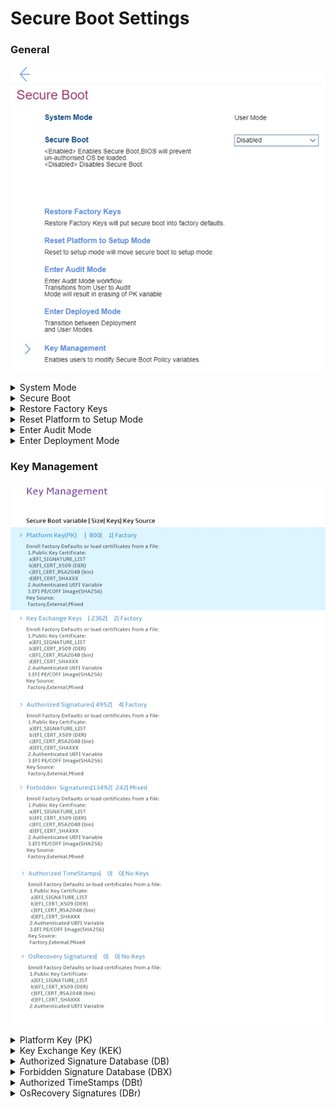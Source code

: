 # Secure Boot Settings #

### General ###

![](./img/secureboot.png)

<details><summary>System Mode</summary>

Shows the current system mode. View only.<br>

Possible values:

1. **Deployed Mode** - Default
2. Audit  Mode
3. User Mode
4. Setup Mode

| WMI Setting name | Values | SVP / SMP Req'd | AMD/Intel |
|:---|:---|:---|:---|
|  |  |  | Both |
</details>


<details><summary>Secure Boot</summary>

Secure Boot means that the BIOS will prevent any un-authorized OS from being loaded.

Options:

1. **Enabled** – Default.
2. Disabled.

| WMI Setting name | Values | SVP / SMP Req'd | AMD/Intel |
|:---|:---|:---|:---|
| SecureBoot |  | yes | Both |
</details>


<details><summary>Restore Factory Keys</summary>

Reset Factory Keys will put secure boot into factory defaults.<br>

?> Requires additional confirmation. 

| WMI Setting name | Values | SVP / SMP Req'd | AMD/Intel |
|:---|:---|:---|:---|
|  |  |  | Both |
</details>


<details><summary>Reset Platform to Setup Mode</summary>

Reset to setup mode will move secure boot to setup mode.<br>

?> Requires additional confirmation.

| WMI Setting name | Values | SVP / SMP Req'd | AMD/Intel |
|:---|:---|:---|:---|
|  |  |  | Both |

</details>


<details><summary>Enter Audit Mode</summary>

Enter Audit Mode workflow.<br>

!> Transition from User to Audit Mode will result in erasing of PK (Platform Key) value.

?> Requires additional confirmation.

| WMI Setting name | Values | SVP / SMP Req'd | AMD/Intel |
|:---|:---|:---|:---|
|  |  |  | Both |
</details>


<details><summary>Enter Deployment Mode</summary>

Transition between User and Deployment modes.

?> Requires additional confirmation.

| WMI Setting name | Values | SVP / SMP Req'd | AMD/Intel |
|:---|:---|:---|:---|
|  |  |  | Both |
</details>


### Key Management ###
![](./img/securebootkeysmanagement.png)

<details><summary>Platform Key (PK)</summary>

?> The platform key establishes a trust relationship between the platform owner and the platform firmware. The platform owner enrolls the public half of the key into the platform firmware. The platform owner can later use the private half of the key to change platform ownership or to enroll a Key Exchange Key. 

| WMI Setting name | Values | SVP / SMP Req'd | AMD/Intel |
|:---|:---|:---|:---|
|  |  |  | Both |
</details>


<details><summary>Key Exchange Key (KEK)</summary>

?> Key exchange keys establish a trust relationship between the operating system and the platform firmware. Each operating system (and potentially, each 3rd party application that needs to communicate with platform firmware) enrolls a public key into the platform firmware.

| WMI Setting name | Values | SVP / SMP Req'd | AMD/Intel |
|:---|:---|:---|:---|
|  |  |  | Both |
</details>


<details><summary>Authorized Signature Database (DB)</summary>

?> Database keys shows the list of allowed certificates. System will check digital signatures of bootloaders using public keys in the DB. Only software or firmware which has a bootloader signed with a corresponding private key will be allowed to run. 

| WMI Setting name | Values | SVP / SMP Req'd | AMD/Intel |
|:---|:---|:---|:---|
|  |  |  | Both |
</details>


<details><summary>Forbidden Signature Database (DBX)</summary>

?> Forbidden Signature Database shows not allowed certificates. System will block any software or firmware signed with a corresponding private key. 

| WMI Setting name | Values | SVP / SMP Req'd | AMD/Intel |
|:---|:---|:---|:---|
|  |  |  | Both |
</details>


<details><summary>Authorized TimeStamps (DBt)</summary>

?> If present, contains the platform-defined secure boot timestamp signature database. This is not used at runtime but is provided in order to allow the OS to recover the OEM's default key setup.

| WMI Setting name | Values | SVP / SMP Req'd | AMD/Intel |
|:---|:---|:---|:---|
|  |  |  | Both |
</details>


<details><summary>OsRecovery Signatures (DBr)</summary>

?> If present, contains the platform-defined secure boot authorized recovery signature database. This is not used at runtime but is provided in order to allow the OS to recover the OEM's default key setup.

| WMI Setting name | Values | SVP / SMP Req'd | AMD/Intel |
|:---|:---|:---|:---|
|  |  |  | Both |
</details>